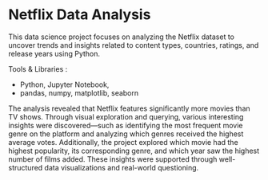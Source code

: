 # Netflix Data Analysis

This data science project focuses on analyzing the Netflix dataset to uncover trends and insights related to content types, countries, ratings, and release years using Python.

Tools & Libraries :

- Python, Jupyter Notebook, 
- pandas, numpy, matplotlib, seaborn

The analysis revealed that Netflix features significantly more movies than TV shows. Through visual exploration and querying, various interesting insights were discovered—such as identifying the most frequent movie genre on the platform and analyzing which genres received the highest average votes. Additionally, the project explored which movie had the highest popularity, its corresponding genre, and which year saw the highest number of films added. These insights were supported through well-structured data visualizations and real-world questioning.

